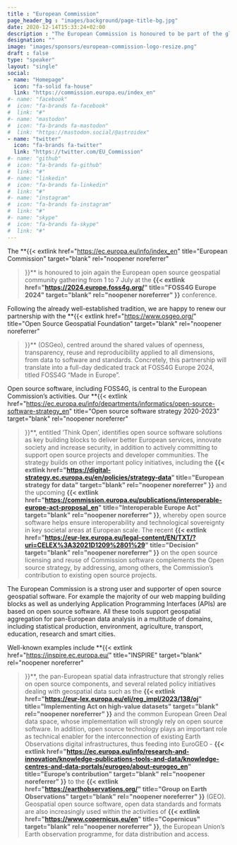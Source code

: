 ```yaml
---
title : "European Commission"
page_header_bg : "images/background/page-title-bg.jpg"
date: 2020-12-14T15:33:24+02:00
description : "The European Commission is honoured to be part of the global community of open source geospatial enthusiasts gathering from 1 to 7 July at the FOSS4G Europe 2024 conference. The European Commission is contributing to the event with a full-day dedicated track."
designation: ""
image: "images/sponsors/european-commission-logo-resize.png"
draft : false
type: "speaker"
layout: "single"
social:
- name: "Homepage"
  icon: "fa-solid fa-house"
  link: "https://commission.europa.eu/index_en"
#- name: "facebook"
#  icon: "fa-brands fa-facebook"
#  link: "#"
#- name: "mastodon"
#  icon: "fa-brands fa-mastodon"
#  link: "https://mastodon.social/@astroidex"
- name: "twitter"
  icon: "fa-brands fa-twitter"
  link: "https://twitter.com/EU_Commission"
#- name: "github"
#  icon: "fa-brands fa-github"
#  link: "#"
#- name: "linkedin"
#  icon: "fa-brands fa-linkedin"
#  link: "#"
#- name: "instagram"
#  icon: "fa-brands fa-instagram"
#  link: "#"
#- name: "skype"
#  icon: "fa-brands fa-skype"
#  link: "#"
---
```



The
**{{<
    extlink href="https://ec.europa.eu/info/index_en"
    title="European Commission"
    target="blank" rel="noopener noreferrer"
>}}**
is honoured to join again the European open source
geospatial community gathering from 1 to 7 July at the
**{{<
    extlink href="https://2024.europe.foss4g.org/"
    title="FOSS4G Europe 2024"
    target="blank" rel="noopener noreferrer"
>}}**
conference.

Following the already well-established tradition, we are happy to renew our
partnership with the
**{{<
    extlink href="https://www.osgeo.org/"
    title="Open Source Geospatial Foundation"
    target="blank" rel="noopener noreferrer"
>}}**
(OSGeo), centred around
the shared values of openness, transparency, reuse and reproducibility applied
to all dimensions, from data to software and standards. Concretely, this
partnership will translate into a full-day dedicated track at
FOSS4G Europe 2024, titled FOSS4G “Made in Europe”.

Open source software, including FOSS4G, is central to the European
Commission’s activities. Our
**{{<
    extlink href="https://ec.europa.eu/info/departments/informatics/open-source-software-strategy_en"
    title="Open source software strategy 2020-2023"
    target="blank" rel="noopener noreferrer"
>}}**,
entitled
‘Think Open’, identifies open source software solutions as key building blocks
to deliver better European services, innovate society and increase security, in
addition to actively committing to support open source projects and developer
communities. The strategy builds on other important policy initiatives,
including the
**{{<
    extlink href="https://digital-strategy.ec.europa.eu/en/policies/strategy-data"
    title="European strategy for data"
    target="blank" rel="noopener noreferrer"
>}}**
and the upcoming
**{{<
    extlink href="https://commission.europa.eu/publications/interoperable-europe-act-proposal_en"
    title="Interoperable Europe Act"
    target="blank" rel="noopener noreferrer"
>}}**,
whereby open source software helps ensure
interoperability and technological sovereignty in key societal areas at
European scale. The recent
**{{<
    extlink href="https://eur-lex.europa.eu/legal-content/EN/TXT/?uri=CELEX%3A32021D1209%2801%29"
    title="Decision"
    target="blank" rel="noopener noreferrer"
>}}**
on the open source licensing and reuse of
Commission software complements the Open source strategy, by addressing,
among others, the Commission’s contribution to existing open source projects.

The European Commission is a strong user and supporter of open source
geospatial software. For example the majority of our web mapping building
blocks as well as underlying Application Programming Interfaces (APIs) are
based on open source software. All these tools support geospatial aggregation
for pan-European data analysis in a multitude of domains, including statistical
production, environment, agriculture, transport, education, research and
smart cities.

Well-known examples include
**{{<
    extlink href="https://inspire.ec.europa.eu/"
    title="INSPIRE"
    target="blank" rel="noopener noreferrer"
>}}**, the pan-European spatial data
infrastructure that strongly relies on open source components, and several
related policy initiatives dealing with geospatial data such as the
**{{<
    extlink href="https://eur-lex.europa.eu/eli/reg_impl/2023/138/oj"
    title="Implementing Act on high-value datasets"
    target="blank" rel="noopener noreferrer"
>}}**
and the common European Green Deal data space, whose
implementation will strongly rely on open source software. In addition, open
source technology plays an important role as technical enabler for the
interconnection of existing Earth Observations digital infrastructures, thus
feeding into EuroGEO -
**{{<
    extlink href="https://ec.europa.eu/info/research-and-innovation/knowledge-publications-tools-and-data/knowledge-centres-and-data-portals/eurogeo/about-eurogeo_en"
    title="Europe’s contribution"
    target="blank" rel="noopener noreferrer"
>}}**
to the
**{{<
    extlink href="https://earthobservations.org/"
    title="Group on Earth Observations"
    target="blank" rel="noopener noreferrer"
>}}**
(GEO). Geospatial open source software, open data standards and formats are also
increasingly used within the activities of
**{{<
    extlink href="https://www.copernicus.eu/en"
    title="Copernicus"
    target="blank" rel="noopener noreferrer"
>}}**,
the European Union’s
Earth observation programme, for data distribution and access.
